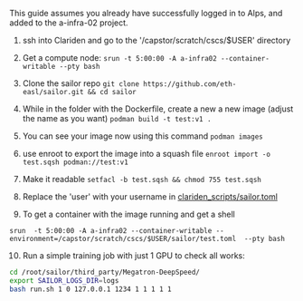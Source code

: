 This guide assumes you already have successfully logged in to Alps, and added to the a-infra-02 project.

1. ssh into Clariden and go to the '/capstor/scratch/cscs/$USER' directory

2. Get a compute node: `srun -t 5:00:00 -A a-infra02 --container-writable --pty bash`

3. Clone the sailor repo `git clone https://github.com/eth-easl/sailor.git && cd sailor `

4. While in the folder with the Dockerfile, create a new a new image (adjust the name as you want)
`podman build -t test:v1 .`

5. You can see your image now using this command
`podman images`

6. use enroot to export the image into a squash file
`enroot import -o test.sqsh podman://test:v1`

7. Make it readable
`setfacl -b test.sqsh && chmod 755 test.sqsh`

8. Replace the 'user' with your username in [clariden_scripts/sailor.toml](clariden_scripts/sailor.toml)

9. To get a container with the image running and get a shell

`srun  -t 5:00:00 -A a-infra02 --container-writable --environment=/capstor/scratch/cscs/$USER/sailor/test.toml  --pty bash`

10. Run a simple training job with just 1 GPU to check all works:

```bash
cd /root/sailor/third_party/Megatron-DeepSpeed/
export SAILOR_LOGS_DIR=logs
bash run.sh 1 0 127.0.0.1 1234 1 1 1 1 1
```
